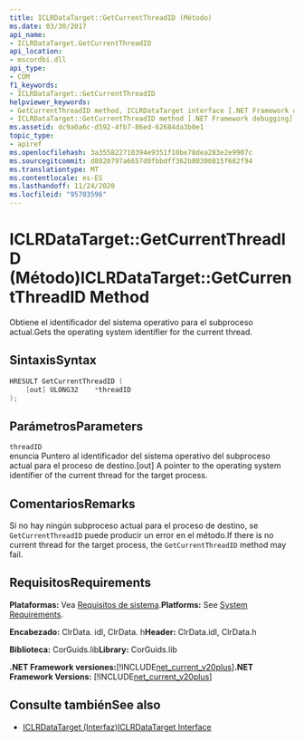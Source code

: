 ```yaml
---
title: ICLRDataTarget::GetCurrentThreadID (Método)
ms.date: 03/30/2017
api_name:
- ICLRDataTarget.GetCurrentThreadID
api_location:
- mscordbi.dll
api_type:
- COM
f1_keywords:
- ICLRDataTarget::GetCurrentThreadID
helpviewer_keywords:
- GetCurrentThreadID method, ICLRDataTarget interface [.NET Framework debugging]
- ICLRDataTarget::GetCurrentThreadID method [.NET Framework debugging]
ms.assetid: dc9a0a6c-d592-4fb7-86ed-62684da3b0e1
topic_type:
- apiref
ms.openlocfilehash: 3a355822710394e9351f10be78dea283e2e9907c
ms.sourcegitcommit: d8020797a6657d0fbbdff362b80300815f682f94
ms.translationtype: MT
ms.contentlocale: es-ES
ms.lasthandoff: 11/24/2020
ms.locfileid: "95703596"
---
```

# <a name="iclrdatatargetgetcurrentthreadid-method"></a><span data-ttu-id="fc35a-102">ICLRDataTarget::GetCurrentThreadID (Método)</span><span class="sxs-lookup"><span data-stu-id="fc35a-102">ICLRDataTarget::GetCurrentThreadID Method</span></span>

<span data-ttu-id="fc35a-103">Obtiene el identificador del sistema operativo para el subproceso actual.</span><span class="sxs-lookup"><span data-stu-id="fc35a-103">Gets the operating system identifier for the current thread.</span></span>  
  
## <a name="syntax"></a><span data-ttu-id="fc35a-104">Sintaxis</span><span class="sxs-lookup"><span data-stu-id="fc35a-104">Syntax</span></span>  
  
```cpp  
HRESULT GetCurrentThreadID (  
    [out] ULONG32    *threadID  
);  
```  
  
## <a name="parameters"></a><span data-ttu-id="fc35a-105">Parámetros</span><span class="sxs-lookup"><span data-stu-id="fc35a-105">Parameters</span></span>  

 `threadID`  
 <span data-ttu-id="fc35a-106">enuncia Puntero al identificador del sistema operativo del subproceso actual para el proceso de destino.</span><span class="sxs-lookup"><span data-stu-id="fc35a-106">[out] A pointer to the operating system identifier of the current thread for the target process.</span></span>  
  
## <a name="remarks"></a><span data-ttu-id="fc35a-107">Comentarios</span><span class="sxs-lookup"><span data-stu-id="fc35a-107">Remarks</span></span>  

 <span data-ttu-id="fc35a-108">Si no hay ningún subproceso actual para el proceso de destino, se `GetCurrentThreadID` puede producir un error en el método.</span><span class="sxs-lookup"><span data-stu-id="fc35a-108">If there is no current thread for the target process, the `GetCurrentThreadID` method may fail.</span></span>  
  
## <a name="requirements"></a><span data-ttu-id="fc35a-109">Requisitos</span><span class="sxs-lookup"><span data-stu-id="fc35a-109">Requirements</span></span>  

 <span data-ttu-id="fc35a-110">**Plataformas:** Vea [Requisitos de sistema](../../get-started/system-requirements.md).</span><span class="sxs-lookup"><span data-stu-id="fc35a-110">**Platforms:** See [System Requirements](../../get-started/system-requirements.md).</span></span>  
  
 <span data-ttu-id="fc35a-111">**Encabezado:** ClrData. idl, ClrData. h</span><span class="sxs-lookup"><span data-stu-id="fc35a-111">**Header:** ClrData.idl, ClrData.h</span></span>  
  
 <span data-ttu-id="fc35a-112">**Biblioteca:** CorGuids.lib</span><span class="sxs-lookup"><span data-stu-id="fc35a-112">**Library:** CorGuids.lib</span></span>  
  
 <span data-ttu-id="fc35a-113">**.NET Framework versiones:**[!INCLUDE[net_current_v20plus](../../../../includes/net-current-v20plus-md.md)]</span><span class="sxs-lookup"><span data-stu-id="fc35a-113">**.NET Framework Versions:** [!INCLUDE[net_current_v20plus](../../../../includes/net-current-v20plus-md.md)]</span></span>  
  
## <a name="see-also"></a><span data-ttu-id="fc35a-114">Consulte también</span><span class="sxs-lookup"><span data-stu-id="fc35a-114">See also</span></span>

- [<span data-ttu-id="fc35a-115">ICLRDataTarget (Interfaz)</span><span class="sxs-lookup"><span data-stu-id="fc35a-115">ICLRDataTarget Interface</span></span>](iclrdatatarget-interface.md)
